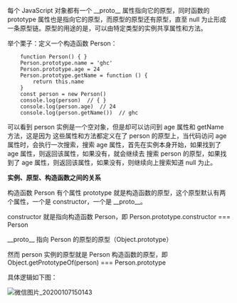 每个 JavaScript 对象都有一个  \_\_proto\_\_ 属性指向它的原型，同时函数的 prototype 属性也是指向它的原型，而原型的原型还有原型，直至 null 为止形成一条原型链。原型的用途的是，可以由特定类型的实例共享属性和方法。

举个栗子：定义一个构造函数 Person：

```
    function Person() { }
    Person.prototype.name = 'ghc'
    Person.prototype.age = 24
    Person.prototype.getName = function () {
        return this.name
    }
    const person = new Person()
    console.log(person)  // { }
    console.log(person.age)  // 24
    console.log(person.getName())  // ghc
```

可以看到 person 实例是一个空对象，但是却可以访问到 age 属性和 getName 方法，这是因为
这些属性和方法都定义在了 person 的原型上，当代码访问 age 属性时，会执行一次搜索，搜索
age 属性，首先在实例本身开始，如果找到了 age 属性，则返回该属性，如果没有，就会继续去
搜索 person 的原型，如果找到了 age 属性，则返回该属性，如果没有，则继续向上搜索知道
null 为止。

**实例、原型、构造函数之间的关系**

构造函数 Person 有个属性 prototype 就是构造函数的原型，这个原型默认有两个属性，一个是 constructor，一个是 \_\_proto\_\_。

constructor 就是指向构造函数 Person，即 Person.prototype.constructor === Person

 \_\_proto\_\_ 指向 Person 的原型的原型（Object.prototype）

然而 person 实例的原型就是 Person 构造函数的原型，即 Object.getPrototypeOf(person) === Person.prototype

具体逻辑如下图：

![微信图片_20200107150143](https://user-images.githubusercontent.com/46236709/71875179-ab5e6b00-315e-11ea-828e-0b5dc05bf144.png)